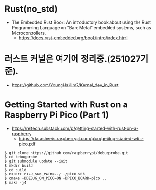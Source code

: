 # Rust(no_std)
- The Embedded Rust Book: An introductory book about using the Rust Programming Language on "Bare Metal" embedded systems, such as Microcontrollers.
  - https://docs.rust-embedded.org/book/intro/index.html

# 러스트 커널은 여기에 정리중.(251027기준).
- https://github.com/YoungHaKim7/Kernel_dev_in_Rust

# Getting Started with Rust on a Raspberry Pi Pico (Part 1)
- https://reltech.substack.com/p/getting-started-with-rust-on-a-raspberry
  - https://datasheets.raspberrypi.com/pico/getting-started-with-pico.pdf

```
$ git clone https://github.com/raspberrypi/debugprobe.git
$ cd debugprobe
$ git submodule update --init
$ mkdir build
$ cd build
$ export PICO_SDK_PATH=../../pico-sdk
$ cmake -DDEBUG_ON_PICO=ON -DPICO_BOARD=pico ..
$ make -j4
```
